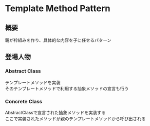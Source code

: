 # Template Method Pattern

## 概要
親が枠組みを作り、具体的な内容を子に任せるパターン

## 登場人物
### Abstract Class
テンプレートメソッドを実装  
そのテンプレートメソッドで利用する抽象メソッドの宣言も行う

### Concrete Class
AbstractClassで宣言された抽象メソッドを実装する  
ここで実装されたメソッドが親のテンプレートメソッドから呼び出される
